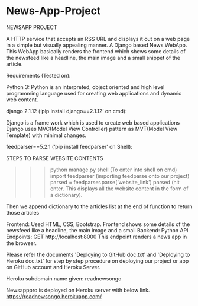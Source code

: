 # News-App-Project

NEWSAPP PROJECT

A HTTP service that accepts an RSS URL and displays it out on a web page in a simple but visually appealing manner.
A Django based News WebApp. This WebApp basically renders the frontend which shows some details of the newsfeed like a headline, the main image and a small snippet of the article.

Requirements (Tested on):

Python 3:
Python is an interpreted, object oriented and high level programming language used for creating web applications and dynamic web content. 

django 2.1.12 (‘pip install django==2.1.12’ on cmd):

Django is a frame work which is used to create web based applications
Django uses MVC(Model View Controller) pattern as MVT(Model View Template) with minimal changes.

feedparser==5.2.1 (‘pip install feedparser’ on Shell):

STEPS TO PARSE WEBSITE CONTENTS
>>>python manage.py shell (To enter into shell on cmd)
>>>import feedparser (importing feedparse onto our project)
>>>parsed = feedparser.parse(‘website_link’)
>>>parsed (hit enter. This displays all the website content in the form of a dictionary).

Then we append dictionary to the articles list at the end of function to return those articles

Frontend: Used HTML, CSS, Bootstrap. Frontend shows some details of the newsfeed like a headline, the main image and a small
Backend: Python
API Endpoints: GET http://localhost:8000 This endpoint renders a news app in the browser.

Please refer the documents 'Deploying to GitHub doc.txt' and 'Deploying to Heroku doc.txt' for step by step procedure on deploying our project or app on GitHub account and Heroku Server.

Heroku subdomain name given: readnewsongo

Newsapppro is deployed on Heroku server with below link.
https://readnewsongo.herokuapp.com/

